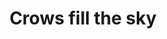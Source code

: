 ---
title: "Crows fill the sky"
layout: picture
picture: "/assets/posts/2022/2022-08-03-crows-fill-the-sky/20220804_032820921_iOS.jpg"
tags:
  - Bothell
---